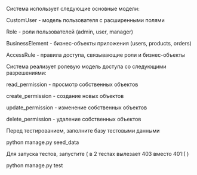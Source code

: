 Система использует следующие основные модели:

CustomUser - модель пользователя с расширенными полями

Role - роли пользователей (admin, user, manager)

BusinessElement - бизнес-объекты приложения (users, products, orders)

AccessRule - правила доступа, связывающие роли и бизнес-объекты




Система реализует ролевую модель доступа со следующими разрешениями:

read_permission - просмотр собственных объектов

create_permission - создание новых объектов

update_permission - изменение собственных объектов

delete_permission - удаление собственных объектов


Перед тестированием, заполните базу тестовыми данными 

python manage.py seed_data

Для запуска тестов, запустите ( в 2 тестах вылезает 403 вместо 401:( )

python manage.py test



